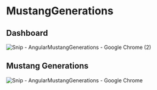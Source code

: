 # MustangGenerations

## Dashboard
![Snip - AngularMustangGenerations - Google Chrome (2)](https://user-images.githubusercontent.com/105463148/172738511-73bb8fa1-dad6-4326-85a5-cb0b3e5a09c9.png)

## Mustang Generations
![Snip - AngularMustangGenerations - Google Chrome](https://user-images.githubusercontent.com/105463148/172738302-f93781bb-2ff9-420d-8105-5a445a2ffef1.png)
